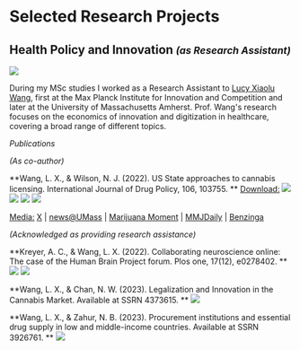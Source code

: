 # Selected Research Projects #
## Health Policy and Innovation  <small><i>(as Research Assistant)</i></small> ##
<a href="https://njwsn.github.io/pages/health-policy-innovation"> <img src="https://njwsn.github.io/assets/images/drugs-procurement-sd-1344-600.png"/> </a>

During my MSc studies I worked as a Research Assistant to <a href="https://www.lucyxiaoluwang.com/">Lucy Xiaolu Wang</a>, first at the Max Planck Institute for Innovation and Competition and later at the University of Massachusetts Amherst. Prof. Wang's research focuses on the economics of innovation and digitization in healthcare, covering a broad range of different topics.

_Publications_

_(As co-author)_

**Wang, L. X., & Wilson, N. J. (2022). US State approaches to cannabis licensing. International Journal of Drug Policy, 106, 103755.
**
<u>Download:</u> [![](https://img.shields.io/badge/IJDP-article-FF6C00?logo=Elsevier)](https://doi.org/10.1016/j.drugpo.2022.103755) 
[![](https://img.shields.io/badge/MPI-preprint-006C66?logo=maxplanckgesellschaft)](https://ssrn.com/abstract=4125055) 
[![](https://img.shields.io/badge/SSRN-preprint-154881?logo=ssrn)](https://papers.ssrn.com/sol3/papers.cfm?abstract_id=)
[![](https://img.shields.io/badge/overleaf-slides-47A141?logo=ssrn)](https://www.lucyxiaoluwang.com/_files/ugd/b7b79b_d2b41812a8b049a09520f1434c5b5711.pdf)

<u>Media:</u> <a href="https://twitter.com/LucyXiaolu_Wang/status/1536343474949083139">X</a> |
<a href="https://www.umass.edu/news/article/new-study-umass-amherst-researcher-examines-differing-state-approaches-cannabis">news@UMass</a> | 
<a href="https://www.marijuanamoment.net/doj-to-address-cannabis-in-days-ahead-ag-says-newsletter-june-17-2022/">Marijuana Moment</a> |
<a href="https://www.mmjdaily.com/article/9438717/us-new-study-examines-differing-state-approaches-to-cannabis-licensing/">MMJDaily</a> | 
<a href="https://www.benzinga.com/markets/cannabis/22/06/27834377/a-new-study-analyzes-u-s-state-approaches-to-cannabis-licensing">Benzinga</a> 


_(Acknowledged as providing research assistance)_

**Kreyer, A. C., & Wang, L. X. (2022). Collaborating neuroscience online: The case of the Human Brain Project forum. Plos one, 17(12), e0278402.
**
[![](https://img.shields.io/badge/pluscodes-article-4285F4?logo=ssrn)](https://journals.plos.org/plosone/article?id=10.1371/journal.pone.0278402)
[![](https://img.shields.io/badge/SSRN-preprint-154881?logo=ssrn)](https://papers.ssrn.com/sol3/papers.cfm?abstract_id=4126273)

**Wang, L. X., & Chan, N. W. (2023). Legalization and Innovation in the Cannabis Market. Available at SSRN 4373615.
**
[![](https://img.shields.io/badge/SSRN-preprint-154881?logo=ssrn)](https://papers.ssrn.com/sol3/papers.cfm?abstract_id=4373615)

**Wang, L. X., & Zahur, N. B. (2023). Procurement institutions and essential drug supply in low and middle-income countries. Available at SSRN 3926761.
**
[![](https://img.shields.io/badge/SSRN-preprint-154881?logo=ssrn)](https://papers.ssrn.com/sol3/papers.cfm?abstract_id=3926761)


